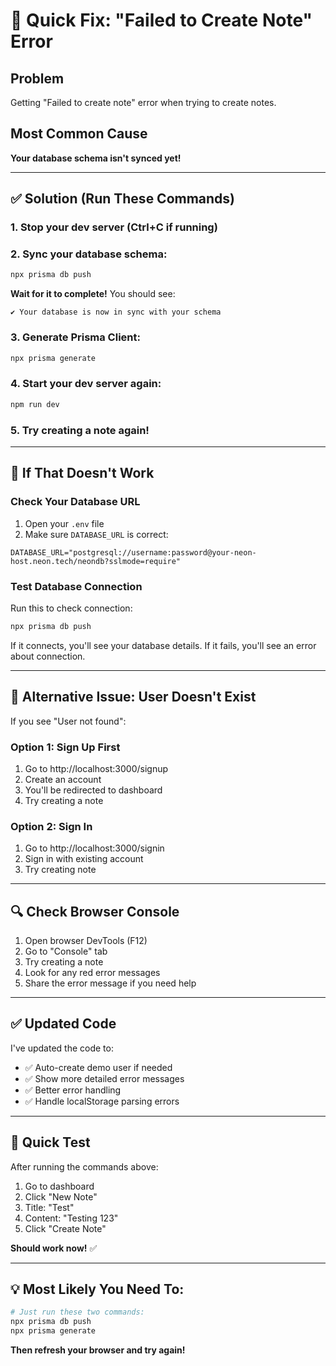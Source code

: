 # 🔧 Quick Fix: "Failed to Create Note" Error

## Problem
Getting "Failed to create note" error when trying to create notes.

## Most Common Cause
**Your database schema isn't synced yet!**

---

## ✅ Solution (Run These Commands)

### 1. Stop your dev server (Ctrl+C if running)

### 2. Sync your database schema:

```bash
npx prisma db push
```

**Wait for it to complete!** You should see:
```
✔ Your database is now in sync with your schema
```

### 3. Generate Prisma Client:

```bash
npx prisma generate
```

### 4. Start your dev server again:

```bash
npm run dev
```

### 5. Try creating a note again!

---

## 🎯 If That Doesn't Work

### Check Your Database URL

1. Open your `.env` file
2. Make sure `DATABASE_URL` is correct:

```env
DATABASE_URL="postgresql://username:password@your-neon-host.neon.tech/neondb?sslmode=require"
```

### Test Database Connection

Run this to check connection:

```bash
npx prisma db push
```

If it connects, you'll see your database details.
If it fails, you'll see an error about connection.

---

## 🐛 Alternative Issue: User Doesn't Exist

If you see "User not found":

### Option 1: Sign Up First

1. Go to http://localhost:3000/signup
2. Create an account
3. You'll be redirected to dashboard
4. Try creating a note

### Option 2: Sign In

1. Go to http://localhost:3000/signin
2. Sign in with existing account
3. Try creating note

---

## 🔍 Check Browser Console

1. Open browser DevTools (F12)
2. Go to "Console" tab
3. Try creating a note
4. Look for any red error messages
5. Share the error message if you need help

---

## ✅ Updated Code

I've updated the code to:
- ✅ Auto-create demo user if needed
- ✅ Show more detailed error messages
- ✅ Better error handling
- ✅ Handle localStorage parsing errors

---

## 📝 Quick Test

After running the commands above:

1. Go to dashboard
2. Click "New Note"
3. Title: "Test"
4. Content: "Testing 123"
5. Click "Create Note"

**Should work now!** ✅

---

## 💡 Most Likely You Need To:

```bash
# Just run these two commands:
npx prisma db push
npx prisma generate
```

**Then refresh your browser and try again!**

